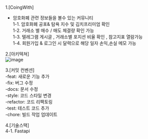 1.[CoingWith]<br/>
- 암호화폐 관련 정보들을 볼수 있는 커뮤니티<br/>
  1-1. 암호화폐 공포& 탐욕 지수 및 김치프리미엄 확인<br/>
  1-2. 거래소 별 매수  / 매도 체결량 확인 가능<br/>
  1-3. 텔레그램 게시글 , 거래소별 포지션 비율 확인 , 참고지표 열람가능<br/>
  1-4. 회원가입 & 로그인 시 달력으로 해당 일자 손익,손실 메모 가능<br/>

2.[아키텍쳐]<br/>
  ![image](https://github.com/user-attachments/assets/46252bb7-c859-46e8-b277-d868d5eec333)


3.[커밋 컨벤션]<br/>
-feat: 새로운 기능 추가<br/>
-fix: 버그 수정<br/>
-docs: 문서 수정<br/>
-style: 코드 스타일 변경<br/>
-refactor: 코드 리팩토링<br/>
-test: 테스트 코드 추가<br/>
-chore: 빌드 작업 업데이트<br/>

4.[기술스택]<br/>
  4-1. Fastapi<br/> 
  

